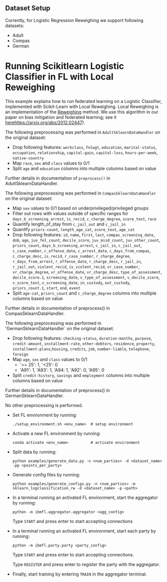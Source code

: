 ## Dataset Setup

Currently, for Logistic Regression Reweighing we support following datasets:

* Adult
* Compas
* German

# Running Scikitlearn Logistic Classifier in FL with Local Reweighing

This example explains how to run federated learning on a Logistic Classifier, implemented with Scikit-Learn with Local Reweighing. Local Reweighing is an implementation of the [Reweighing](https://link.springer.com/article/10.1007/s10115-011-0463-8) method.  We use this algorithm in our paper on bias mitigation and federated learning; see it [here]()https://arxiv.org/abs/2012.02447).

The following preprocessing was performed in `AdultSklearnDataHandler` on the original dataset:
  * Drop following features: `workclass`, `fnlwgt`, `education`, `marital-status`, `occupation`, `relationship`, `capital-gain`, `capital-loss`, `hours-per-week`, `native-country`
  * Map `race`, `sex` and `class` values to 0/1
  * Split `age` and `education` columns into multiple columns based on value

  Further details in documentation of `preprocess()` in AdultSklearnDataHandler.

The following preprocessing was performed in `CompasSklearnDataHandler` on the original dataset:
  * Map `sex` values to 0/1 based on underprivileged/privileged groups
  * Filter out rows with values outside of specific ranges for `days_b_screening_arrest`, `is_recid`, `c_charge_degree`, `score_text`, `race`
  * Quantify length_of_stay from `c_jail_out` and `c_jail_in`
  * Quanitfy `priors-count`, `length_age_cat`, `score_text`, `age_cat`
  * Drop following features: `id`, `name`, `first`, `last`, `compas_screening_date`, `dob`, `age`, `juv_fel_count`, `decile_score`, `juv_misd_count`,
        `juv_other_count`, `priors_count`, `days_b_screening_arrest`, `c_jail_in`, `c_jail_out`, `c_case_number`, `c_offense_date`, `c_arrest_date`,
        `c_days_from_compas`, `c_charge_desc`, `is_recid`, `r_case_number`, `r_charge_degree`, `r_days_from_arrest`, `r_offense_date`, `r_charge_desc`,
        `r_jail_in`, `r_jail_out`, `violent_recid`, `is_violent_recid`, `vr_case_number`, `vr_charge_degree`, `vr_offense_date`, `vr_charge_desc`,
        `type_of_assessment`, `decile_score.1`, `screening_date`, `v_type_of_assessment`, `v_decile_score`, `v_score_text`, `v_screening_date`, `in_custody`,
        `out_custody`, `priors_count.1`, `start`, `end`, `event`
  * Split `age-cat`, `priors_count` and `c_charge_degree` columns into multiple columns based on value

  Further details in documentation of preprocess() in CompasSklearnDataHandler.

The following preprocessing was performed in 'GermanSklearnDataHandler` on the original dataset:
  * Drop following features: `checking-status`, `duration-months`, `purpose`, `credit-amount`, `installment-rate`, `other-debtors`, `residence`, `property`, `installment-plans`,`housing`, `credits`, `job`, `number-liable`, `telephone`, `foreign`
  * Map `age`, `sex` and `class` values to 0/1
    * '>= 25': 1, '<25': 0
    * 'A91': 1, 'A93': 1, 'A94: 1, 'A92': 0, 'A95': 0
  * Split `credit-history`, `savings` and `employment` columns into multiple columns based on value

  Further details in documentation of preprocess() in GermanSklearnDataHandler.

No other preprocessing is performed.

- Set FL environment by running:

    ```
    ./setup_environment.sh <env_name>  # setup environment
    ```
- Activate a new FL environment by running:

    ```
    conda activate <env_name>          # activate environment
    ```
- Split data by running:

    ```
    python examples/generate_data.py -n <num_parties> -d <dataset_name> -pp <points_per_party>
    ```
- Generate config files by running:
    ```
    python examples/generate_configs.py -n <num_parties> -m sklearn_logclassification_rw -d <dataset_name> -p <path>
    ```
- In a terminal running an activated FL environment, start the aggregator by running:
    ```
    python -m ibmfl.aggregator.aggregator <agg_config>
    ```
    Type `START` and press enter to start accepting connections
- In a terminal running an activated FL environment, start each party by running:
    ```
    python -m ibmfl.party.party <party_config>
    ```
    Type `START` and press enter to start accepting connections.

    Type  `REGISTER` and press enter to register the party with the aggregator.
- Finally, start training by entering `TRAIN` in the aggregator terminal.
